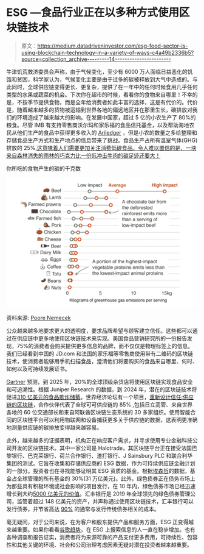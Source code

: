 # ESG —食品行业正在以多种方式使用区块链技术

> 原文：<https://medium.datadriveninvestor.com/esg-food-sector-is-using-blockchain-technology-in-a-variety-of-ways-c4a49b2336b5?source=collection_archive---------14----------------------->

牛津饥荒救济委员会声称，由于气候变化，至少有 6000 万人面临日益恶化的饥饿和贫困，科学家认为，气候变化主要是由于过多的碳被释放到大气中造成的。与此同时，全球供应链变得更长、更复杂，提供了在一年中的任何时候食用几乎任何类型的水果或蔬菜的机会。下次你在超市的时候，看看你的食物来自哪里！不幸的是，不按季节提供食物，而是全年给消费者如此丰富的选择，这是有代价的。代价是，随着越来越多的货物被运输到世界各地的偏远地区并在那里生长，碳排放对我们的环境造成了越来越大的影响。在发展中国家，超过 5 亿的小农生产了 80%的粮食。尽管 IMB 有支持零售商沃尔玛和家乐福的食品信托基金，以及帮助海地农民从他们生产的食品中获得更多收入的 [Ariledger](https://aspioneer.com/agriledger-democratizing-agriculture-data-using-blockchain/) ，但是小农的数量之多给整理和存储食品生产方式和生产地点的信息带来了挑战。食品生产占所有温室气体(GHG)排放的 25%[,这意味着人们需要更加关注消费低碳食品。令人难以置信的是，一块来自森林消失的雨林的巧克力比一份低冲击牛肉的碳足迹还要大！](https://ourworldindata.org/food-ghg-emissions)

你所吃的食物产生的碳的千克数

![](img/cc5738ce5afe3a2c69ab5f8cce651feb.png)

资料来源: [Poore Nemecek](https://www.bbc.co.uk/news/science-environment-46459714)

公众越来越多地要求更大的透明度，要求品牌希望与顾客建立信任。这些都可以通过在供应链中更多地使用区块链技术来实现。美国食品营销研究所的一份报告发现，75%的消费者会购买提供更多信息的品牌，而不仅仅是物理标签上的信息。我们已经看到中国的 JD.com 和法国的家乐福等零售商使用带有二维码的区块链技术，使消费者能够用手机扫描食品，澄清他们将要购买的食品来自哪里、何时、如何以及可持续发展证书。

[Gartner](https://www.gartner.com/en/newsroom/press-releases/2019-04-30-gartner-predicts-20-percent-of-top-global-grocers-wil) 预测，到 2025 年，20%的全球顶级杂货店将使用区块链实现食品安全和可追溯性。根据 Juniper Research 的数据，到 2024 年，潜在的区块链技术将促进[310 亿美元的食品欺诈储蓄](https://www.cnbc.com/2019/11/27/blockchain-to-save-food-industry-31-billion-new-research-says.html)。世界经济论坛有一个项目，[重新设计信任:供应链的区块链](https://www.weforum.org/projects/redesigning-trust)，合作伙伴代表了全球可可供应链的 85% ,包括日立高管、来自世界各地的 60 位交通部长和来自阿联酋区块链生态系统的 30 多家组织。使用智能合同的区块链平台可以利用物联网和设备捕获更多关于供应链的数据，这表明更准确地测量供应链的碳排放变得越来越容易。

此外，越来越多的证据表明，机构正在响应客户需求，并寻求使用专业金融科技公司开发的区块链技术。其中一家公司是 Halotrade，其区块链平台正在接受法国巴黎银行、巴克莱银行、荷兰合作银行、渣打银行、J Sainsbury PLC 和联合利华集团的测试。它旨在收集和存储供应商的 ESG 数据，作为可持续供应链金融计划的一部分。投资者也在寻找能够证明其 ESG 资质的基金。根据[埃森哲](https://financialservicesblog.accenture.com/growth-markets/purpose-and-profit-ai-for-esg-investing)的数据，基金占全球管理的所有基金的 30%(31 万亿美元)。此外，绿色债券正在债务市场上为那些具有积极环境或社会影响的项目发行，在 10 年内，绿色债券市场已经迅速增长到大约[5000 亿美元的价值](https://bankingblog.accenture.com/advances-in-sustainable-finance-but-more-needed)。汇丰银行是 2019 年全球领先的绿色债券管理公司，监管着超过 148 亿美元的资产，并声称通过使用区块链技术，汇丰银行可以发行债券，并节省高达 [90%](https://webcache.googleusercontent.com/search?q=cache:j0RIZldlrd8J:https://www.sustainablefinance.hsbc.com/-/media/gbm/reports/sustainable-financing/blockchain-gateway-for-sustainability-linked-bonds.pdf+&cd=1&hl=en&ct=clnk&gl=uk) 的通常与发行传统债券相关的成本。

毫无疑问，对于公司来说，在为客户和股东提供产品和服务方面，ESG 正变得越来越重要。如果你看看[谷歌趋势](https://trends.google.com/trends/explore?date=today%205-y&q=esg)，在 ESG 上搜索信息的人一直在稳步增加。也有各种调查和报告证实，消费者将为来源可靠的产品支付更多费用，可持续性、包容性和其他关键的环境、社会和公司治理考虑因素无疑对潜在投资者越来越重要。